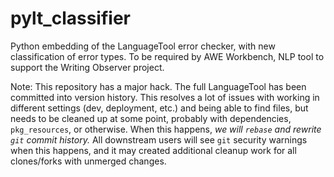 # pylt_classifier

Python embedding of the LanguageTool error checker, with new classification of error types. To
be required by AWE Workbench, NLP tool to support the Writing Observer project.

Note: This repository has a major hack. The full LanguageTool has been committed into version
history. This resolves a lot of issues with working in different settings (dev, deployment, etc.) and
being able to find files, but needs to be cleaned up at some point, probably with dependencies,
`pkg_resources`, or otherwise. When this happens, *we will `rebase` and rewrite `git` commit history.*
All downstream users will see `git` security warnings when this happens, and it may created additional
cleanup work for all clones/forks with unmerged changes.
